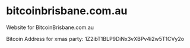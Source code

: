 # bitcoinbrisbane.com.au
Website for BitcoinBrisbane.com.au

Bitcoin Address for xmas party:  1Z2ibT1BLP9DiNx3vXBPv4i2w5T1CVy2o
